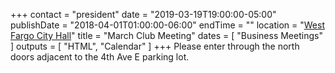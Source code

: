 +++
contact = "president"
date = "2019-03-19T19:00:00-05:00"
publishDate = "2018-04-01T01:00:00-06:00"
endTime = ""
location = "[West Fargo City Hall](/places/west-fargo-city-hall/)"
title = "March Club Meeting"
dates = [ "Business Meetings" ]
outputs = [ "HTML", "Calendar" ]
+++
Please enter through the north
doors adjacent to the 4th Ave E parking lot.
